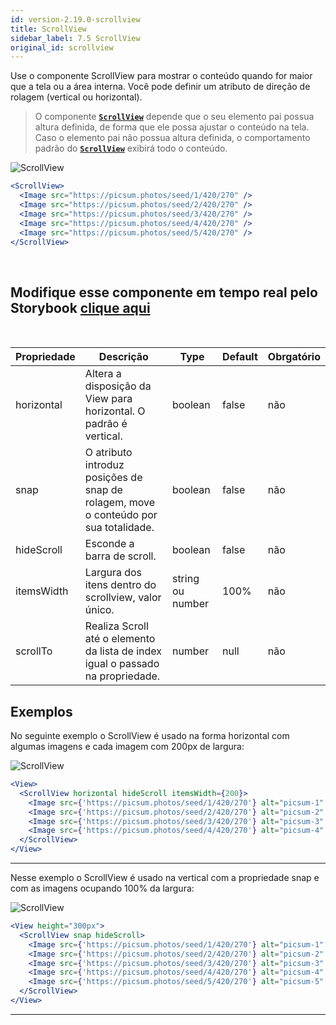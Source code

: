 ```yaml
---
id: version-2.19.0-scrollview
title: ScrollView
sidebar_label: 7.5 ScrollView
original_id: scrollview
---
```


Use o componente ScrollView para mostrar o conteúdo quando for maior que a tela ou a área interna.
Você pode definir um atributo de direção de rolagem (vertical ou horizontal).

> O componente [**`ScrollView`**]() depende que o seu elemento pai possua altura definida, de forma que ele possa ajustar o conteúdo na tela. Caso o elemento pai não possua altura definida, o comportamento padrão do [**`ScrollView`**]() exibirá todo o conteúdo.

![ScrollView](assets/images_components/v2.0.0/scrollView.png)

```jsx harmony
<ScrollView>
  <Image src="https://picsum.photos/seed/1/420/270" />
  <Image src="https://picsum.photos/seed/2/420/270" />
  <Image src="https://picsum.photos/seed/3/420/270" />
  <Image src="https://picsum.photos/seed/4/420/270" />
  <Image src="https://picsum.photos/seed/5/420/270" />
</ScrollView>
```

<br>

## Modifique esse componente em tempo real pelo Storybook [clique aqui](https://ame-miniapp-components.calindra.com.br/storybook/?path=/story/organiza%C3%A7%C3%A3o-scrollview--basic)

<br>

| Propriedade | Descrição                                                                            | Type             | Default | Obrgatório |
| ----------- | ------------------------------------------------------------------------------------ | ---------------- | ------- | ---------- |
| horizontal  | Altera a disposição da View para horizontal. O padrão é vertical.                    | boolean          | false   | não        |
| snap        | O atributo introduz posições de snap de rolagem, move o conteúdo por sua totalidade. | boolean          | false   | não        |
| hideScroll  | Esconde a barra de scroll.                                                           | boolean          | false   | não        |
| itemsWidth  | Largura dos itens dentro do scrollview, valor único.                                 | string ou number | 100%    | não        |
| scrollTo    | Realiza Scroll até o elemento da lista de index igual o passado na propriedade.      | number           | null    | não        |

## Exemplos

No seguinte exemplo o ScrollView é usado na forma horizontal com algumas imagens e cada imagem com 200px de largura:

![ScrollView](assets/images_components/v2.19.0/scrollview_ex1.gif)

```jsx harmony
<View>
  <ScrollView horizontal hideScroll itemsWidth={200}>
    <Image src={'https://picsum.photos/seed/1/420/270'} alt="picsum-1" />
    <Image src={'https://picsum.photos/seed/2/420/270'} alt="picsum-2" />
    <Image src={'https://picsum.photos/seed/3/420/270'} alt="picsum-3" />
    <Image src={'https://picsum.photos/seed/4/420/270'} alt="picsum-4" />
  </ScrollView>
</View>
```

---

Nesse exemplo o ScrollView é usado na vertical com a propriedade snap e com as imagens ocupando 100% da largura:

![ScrollView](assets/images_components/v2.19.0/scrollview_ex2.gif)

```jsx
<View height="300px">
  <ScrollView snap hideScroll>
    <Image src={'https://picsum.photos/seed/1/420/270'} alt="picsum-1" />
    <Image src={'https://picsum.photos/seed/2/420/270'} alt="picsum-2" />
    <Image src={'https://picsum.photos/seed/3/420/270'} alt="picsum-3" />
    <Image src={'https://picsum.photos/seed/4/420/270'} alt="picsum-4" />
    <Image src={'https://picsum.photos/seed/5/420/270'} alt="picsum-5" />
  </ScrollView>
</View>
```

---
